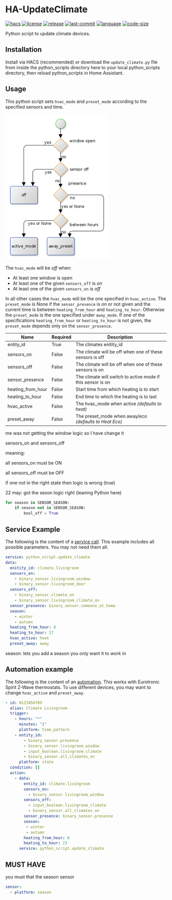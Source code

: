 # HA-UpdateClimate

[![hacs](https://img.shields.io/badge/HACS-Default-orange.svg?style=flat)](https://github.com/custom-components/hacs)
[![license](https://img.shields.io/github/license/Santobert/HA-UpdateClimate.svg?style=flat)](https://github.com/Santobert/HA-UpdateClimate/blob/master/LICENSE)
[![release](https://img.shields.io/github/v/release/Santobert/HA-UpdateClimate.svg?style=flat)](https://github.com/Santobert/HA-UpdateClimate/releases)
[![last-commit](https://img.shields.io/github/last-commit/Santobert/HA-UpdateClimate.svg?style=flat)](https://github.com/Santobert/HA-UpdateClimate/commits/master)
[![language](https://img.shields.io/github/languages/top/Santobert/HA-UpdateClimate.svg?style=flat)](https://github.com/Santobert/HA-UpdateClimate)
[![code-size](https://img.shields.io/github/languages/code-size/Santobert/HA-UpdateClimate.svg?style=flat)](https://github.com/Santobert/HA-UpdateClimate)

Python script to update climate devices.

## Installation

Install via HACS (recommended) or download the `update_climate.py` file from inside the python_scripts directory here to your local python_scripts directory, then reload python_scripts in Home Assistant.

## Usage

This python script sets `hvac_mode` and `preset_mode` according to the specified sensors and time.

![BPMN](bpmn.png)

The `hvac_mode` will be _off_ when:

- At least one window is open
- At least one of the given `sensors_off` is _on_
- At least one of the given `sensors_on` is _off_

In all other cases the `hvac_mode` will be the one specified in `hvac_active`.
The `preset_mode` is None if the `sensor_presence` is _on_ or not given and the current time is between `heating_from_hour` and `heating_to_hour`.
Otherwise the `preset_mode` is the one specified under `away_mode`.
If one of the specifications `heating_from_hour` or `heating_to_hour` is not given, the `preset_mode` depends only on the `sensor_presence`.

| Name              | Required | Description                                                 |
| ----------------- | -------- | ----------------------------------------------------------- |
| entity_id         | True     | The climates enitity_id                                     |
| sensors_on        | False    | The climate will be off when one of these sensors is off    |
| sensors_off       | False    | The climate will be off when one of these sensors is on     |
| sensor_presence   | False    | The climate will switch to active mode if this sensor is on |
| heating_from_hour | False    | Start time from which heating is to start                   |
| heating_to_hour   | False    | End time to which the heating is to last                    |
| hvac_active       | False    | The hvac_mode when active *(defaults to heat)*              |
| preset_away       | False    | The preset_mode when away/eco *(defaults to Heat Eco)*      |


me was not getting the window logic
so
I have change it 

sensors_on and sensors_off

meaning:

all sensors_on must be ON
 
all sensors_off must be OFF
 
if one not in the right state then logic is wrong (true)

22 may:  got the seson logic right (leaning Python here)

```python
for season in SENSOR_SEASON:
    if season not in SENSOR_SEASON:
        bool_off = True
```


## Service Example


The following is the content of a [service call](https://www.home-assistant.io/docs/scripts/service-calls/).
This example includes all possible parameters.
You may not need them all.


```yaml
service: python_script.update_climate
data:
  enitity_id: climate.livingroom
  sensors_on:
    - binary_sensor.livingroom_window
    - binary_sensor.livingroom_door
  sensors_off:
    - binary_sensor.climate_on
    - binary_sensor.livingroom_climate_on
  sensor_presence: binary_sensor.someone_at_home
  season:
    - winter
    - autumn
  heating_from_hour: 8
  heating_to_hour: 17
  hvac_active: heat
  preset_away: away
```

season: lets you add a season you only want it to work in

## Automation example

The following is the content of an [automation](https://www.home-assistant.io/docs/automation/).
This works with Eurotronic Spirit Z-Wave thermostats.
To use different devices, you may want to change `hvac_active` and `preset_away`.

```yaml
- id: 0123456789
  alias: Climate Livingroom
  trigger:
    - hours: "*"
      minutes: "1"
      platform: time_pattern
    - entity_id: 
        - binary_sensor.presence
        - binary_sensor.livingroom_window
        - input_boolean.livingroom_climate
        - binary_sensor.all_climates_on
      platform: state
  condition: []
  action:
    - data:
        entity_id: climate.livingroom
        sensors_on:
          - binary_sensor.livingroom_window
        sensors_off:
          - input_boolean.livingroom_climate
          - binary_sensor.all_climates_on
        sensor_presence: binary_sensor.presence
        season:
         - winter
         - autumn
        heating_from_hour: 8
        heating_to_hour: 23
      service: python_script.update_climate
```
## MUST HAVE

you must that the season sensor

```yaml
sensor:
  - platform: season
```
